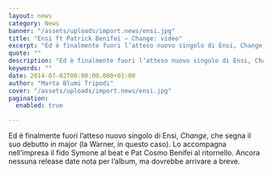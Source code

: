 ```yaml
---
layout: news
category: News
banner: "/assets/uploads/import.news/ensi.jpg"
title: "Ensi ft Patrick Benifei – Change: video"
excerpt: "Ed è finalmente fuori l’atteso nuovo singolo di Ensi, Change, che segna il suo debutto in major (la Warner, in questo caso).  Lo accompagna nell’impresa il fido Symone al beat e Pat Cosmo Benifei al ritornello. Ancora nessuna release date nota per l’album, ma dovrebbe arrivare a breve"
quote: ""
description: "Ed è finalmente fuori l’atteso nuovo singolo di Ensi, Change, che segna il suo debutto in major (la Warner, in questo caso).  Lo accompagna nell’impresa il fido Symone al beat e Pat Cosmo Benifei al ritornello. Ancora nessuna release date nota per l’album, ma dovrebbe arrivare a breve"
keywords: ""
date: 2014-07-02T00:00:00.000+01:00
author: "Marta Blumi Tripodi"
cover: "/assets/uploads/import.news/ensi.jpg"
pagination:
  enabled: true

---
```


[](https://hotmc.com/wp-content/uploads/2014/07/ensi.jpg)

Ed è finalmente fuori l’atteso nuovo singolo di Ensi, _Change_, che segna il suo debutto in major (la Warner, in questo caso). Lo accompagna nell’impresa il fido Symone al beat e Pat Cosmo Benifei al ritornello. Ancora nessuna release date nota per l’album, ma dovrebbe arrivare a breve.